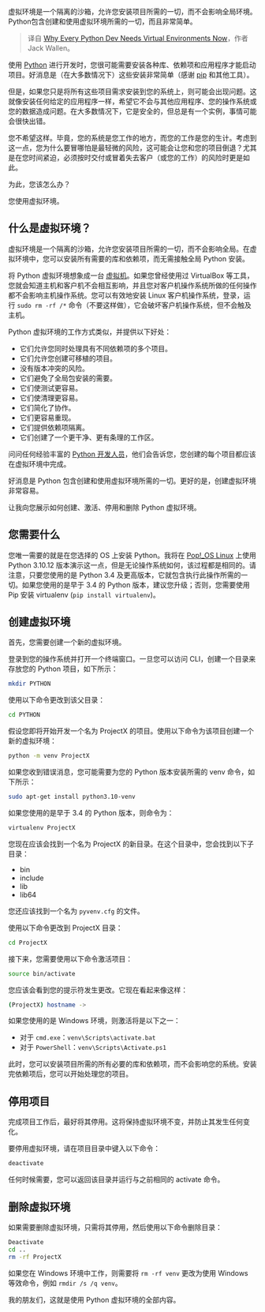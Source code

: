 
<!--
title: 为什么每个Python开发人员现在都需要虚拟环境
cover: https://cdn.thenewstack.io/media/2025/01/983492c7-unsplash-community-hdxlqjahsmu-unsplash.jpg
-->

虚拟环境是一个隔离的沙箱，允许您安装项目所需的一切，而不会影响全局环境。Python包含创建和使用虚拟环境所需的一切，而且非常简单。

> 译自 [Why Every Python Dev Needs Virtual Environments Now](https://thenewstack.io/why-every-python-dev-needs-virtual-environments-now/)，作者 Jack Wallen。

使用 [Python](https://thenewstack.io/python/) 进行开发时，您很可能需要安装各种库、依赖项和应用程序才能启动项目。好消息是（在大多数情况下）这些安装非常简单（感谢 [pip](https://thenewstack.io/how-to-use-python-pip-and-why-you-need-to/) 和其他工具）。

但是，如果您只是将所有这些项目需求安装到您的系统上，则可能会出现问题。这就像安装任何给定的应用程序一样，希望它不会与其他应用程序、您的操作系统或您的数据造成问题。在大多数情况下，它是安全的，但总是有一个实例，事情可能会很快出错。

您不希望这样。毕竟，您的系统是您工作的地方，而您的工作是您的生计。考虑到这一点，您为什么要冒哪怕是最轻微的风险，这可能会让您和您的项目倒退？尤其是在您时间紧迫，必须按时交付或冒着失去客户（或您的工作）的风险时更是如此。

为此，您该怎么办？

您使用虚拟环境。

## 什么是虚拟环境？

虚拟环境是一个隔离的沙箱，允许您安装项目所需的一切，而不会影响全局。在虚拟环境中，您可以安装所有需要的库和依赖项，而无需接触全局 Python 安装。

将 Python 虚拟环境想象成一台 [虚拟机](https://thenewstack.io/deploy-a-virtual-machine-with-oracles-open-source-virtualbox/)。如果您曾经使用过 VirtualBox 等工具，您就会知道主机和客户机不会相互影响，并且您对客户机操作系统所做的任何操作都不会影响主机操作系统。您可以有效地安装 Linux 客户机操作系统，登录，运行 `sudo rm -rf /*` 命令（不要这样做），它会破坏客户机操作系统，但不会触及主机。

Python 虚拟环境的工作方式类似，并提供以下好处：

- 它们允许您同时处理具有不同依赖项的多个项目。
- 它们允许您创建可移植的项目。
- 没有版本冲突的风险。
- 它们避免了全局包安装的需要。
- 它们使测试更容易。
- 它们使清理更容易。
- 它们简化了协作。
- 它们更容易重现。
- 它们提供依赖项隔离。
- 它们创建了一个更干净、更有条理的工作区。

问问任何经验丰富的 [Python 开发人员](https://thenewstack.io/why-should-python-developers-care-about-testing/)，他们会告诉您，您创建的每个项目都应该在虚拟环境中完成。

好消息是 Python 包含创建和使用虚拟环境所需的一切。更好的是，创建虚拟环境非常容易。

让我向您展示如何创建、激活、停用和删除 Python 虚拟环境。

## 您需要什么

您唯一需要的就是在您选择的 OS 上安装 Python。我将在 [Pop!_OS Linux](https://thenewstack.io/pop_os-one-of-the-best-linux-distros-for-creators-of-all-types/) 上使用 Python 3.10.12 版本演示这一点，但是无论操作系统如何，该过程都是相同的。请注意，只要您使用的是 Python 3.4 及更高版本，它就包含执行此操作所需的一切。如果您使用的是早于 3.4 的 Python 版本，建议您升级；否则，您需要使用 Pip 安装 virtualenv (`pip install virtualenv`)。

## 创建虚拟环境

首先，您需要创建一个新的虚拟环境。

登录到您的操作系统并打开一个终端窗口。一旦您可以访问 CLI，创建一个目录来存放您的 Python 项目，如下所示：

```bash
mkdir PYTHON
```

使用以下命令更改到该父目录：

```bash
cd PYTHON
```

假设您即将开始开发一个名为 ProjectX 的项目。使用以下命令为该项目创建一个新的虚拟环境：

```bash
python -m venv ProjectX
```

如果您收到错误消息，您可能需要为您的 Python 版本安装所需的 venv 命令，如下所示：

```bash
sudo apt-get install python3.10-venv
```

如果您使用的是早于 3.4 的 Python 版本，则命令为：

```bash
virtualenv ProjectX
```

您现在应该会找到一个名为 ProjectX 的新目录。在这个目录中，您会找到以下子目录：

- bin
- include
- lib
- lib64

您还应该找到一个名为 `pyvenv.cfg` 的文件。

使用以下命令更改到 ProjectX 目录：

```bash
cd ProjectX
```

接下来，您需要使用以下命令激活项目：

```bash
source bin/activate
```

您应该会看到您的提示符发生更改。它现在看起来像这样：

```bash
(ProjectX) hostname ->
```

如果您使用的是 Windows 环境，则激活将是以下之一：
- 对于 `cmd.exe`：`venv\Scripts\activate.bat`
- 对于 `PowerShell`：`venv\Scripts\Activate.ps1`

此时，您可以安装项目所需的所有必要的库和依赖项，而不会影响您的系统。安装完依赖项后，您可以开始处理您的项目。

## 停用项目

完成项目工作后，最好将其停用。这将保持虚拟环境不变，并防止其发生任何变化。

要停用虚拟环境，请在项目目录中键入以下命令：

```bash
deactivate
```

任何时候需要，您可以返回该目录并运行与之前相同的 activate 命令。

## 删除虚拟环境

如果需要删除虚拟环境，只需将其停用，然后使用以下命令删除目录：

```bash
Deactivate
cd ..
rm -rf ProjectX
```

如果您在 Windows 环境中工作，则需要将 `rm -rf venv` 更改为使用 Windows 等效命令，例如 `rmdir /s /q venv`。


我的朋友们，这就是使用 Python 虚拟环境的全部内容。
